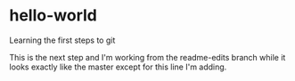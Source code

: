 # hello-world
Learning the first steps to git

This is the next step and I'm working from the readme-edits branch while it looks exactly like the master except for this line I'm adding.
